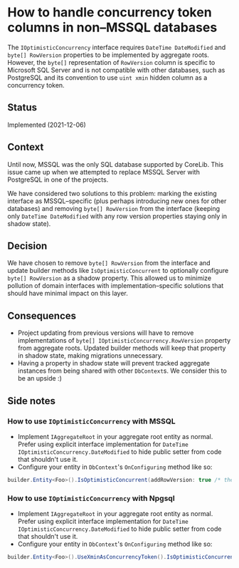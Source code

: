 # How to handle concurrency token columns in non–MSSQL databases

The `IOptimisticConcurrency` interface requires `DateTime DateModified` and `byte[] RowVersion` properties to be implemented by aggregate roots. However, the `byte[]` representation of `RowVersion` column is specific to Microsoft SQL Server and is not compatible with other databases, such as PostgreSQL and its convention to use `uint xmin` hidden column as a concurrency token.

## Status

Implemented (2021-12-06)

## Context

Until now, MSSQL was the only SQL database supported by CoreLib. This issue came up when we attempted to replace MSSQL Server with PostgreSQL in one of the projects.

We have considered two solutions to this problem: marking the existing interface as MSSQL–specific (plus perhaps introducing new ones for other databases) and removing `byte[] RowVersion` from the interface (keeping only `DateTime DateModified` with any row version properties staying only in shadow state).

## Decision

We have chosen to remove `byte[] RowVersion` from the interface and update builder methods like `IsOptimisticConcurrent` to optionally configure `byte[] RowVersion` as a shadow property. This allowed us to minimize pollution of domain interfaces with implementation–specific solutions that should have minimal impact on this layer.

## Consequences

* Project updating from previous versions will have to remove implementations of `byte[] IOptimisticConcurrency.RowVersion` property from aggregate roots. Updated builder methods will keep that property in shadow state, making migrations unnecessary.
* Having a property in shadow state will prevent tracked aggregate instances from being shared with other `DbContext`s. We consider this to be an upside :)

## Side notes

### How to use `IOptimisticConcurrency` with MSSQL

* Implement `IAggregateRoot` in your aggregate root entity as normal. Prefer using explicit interface implementation for `DateTime IOptimisticConcurrency.DateModified` to hide public setter from code that shouldn't use it.
* Configure your entity in `DbContext`'s `OnConfiguring` method like so:

```csharp
builder.Entity<Foo>().IsOptimisticConcurrent(addRowVersion: true /* the default, can be omitted */);
```

### How to use `IOptimisticConcurrency` with Npgsql

* Implement `IAggregateRoot` in your aggregate root entity as normal. Prefer using explicit interface implementation for `DateTime IOptimisticConcurrency.DateModified` to hide public setter from code that shouldn't use it.
* Configure your entity in `DbContext`'s `OnConfiguring` method like so:

```csharp
builder.Entity<Foo>().UseXminAsConcurrencyToken().IsOptimisticConcurrent(addRowVersion: false);
```
